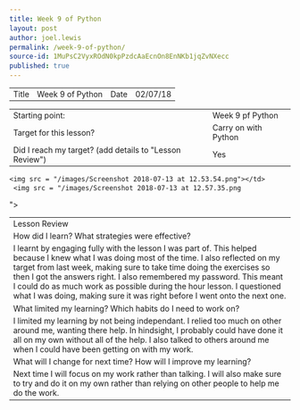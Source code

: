```yaml
---
title: Week 9 of Python
layout: post
author: joel.lewis
permalink: /week-9-of-python/
source-id: 1MuPsC2VyxROdN0kpPzdcAaEcnOn8EnNKb1jqZvNXecc
published: true
---
```

<table>
  <tr>
    <td>Title</td>
    <td>Week 9 of Python</td>
    <td>Date</td>
    <td>02/07/18</td>
  </tr>
</table>


<table>
  <tr>
    <td>Starting point:</td>
    <td>Week 9 pf Python</td>
  </tr>
  <tr>
    <td>Target for this lesson?</td>
    <td>Carry on with Python</td>
  </tr>
  <tr>
    <td>Did I reach my target? 
(add details to "Lesson Review")</td>
    <td> Yes </td>
  </tr>
</table>


<table>
  <tr>
    <td>Lesson Review</td>
  </tr>
  <tr>
    <td>How did I learn? What strategies were effective? </td>
  </tr>
  <tr>
    <td>I learnt by engaging fully with the lesson I was part of. This helped because I knew what I was doing most of the time. I also reflected on my target from last week, making sure to take time doing the exercises so then I got the answers right. I also remembered my password. This meant I could do as much work as possible during the hour lesson. I questioned what I was doing, making sure it was right before I went onto the next one.</td>
  </tr>
  <tr>
    <td>What limited my learning? Which habits do I need to work on? </td>
  </tr>
  <tr>
    <td>I limited my learning by not being independant. I relied too much on other around me, wanting there help. In hindsight, I probably could have done it all on my own without all of the help. I also talked to others around me when I could have been getting on with my work.</td>
  </tr>
  <tr>
    <td>What will I change for next time? How will I improve my learning?</td>
  </tr>
  <tr>
    <td>Next time I will focus on my work rather than talking. I will also make sure to try and do it on my own rather than relying on other people to help me do the work.</td>
    
    <img src = "/images/Screenshot 2018-07-13 at 12.53.54.png"></td>
     <img src = "/images/Screenshot 2018-07-13 at 12.57.35.png
"></td>
  </tr>
</table>



